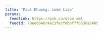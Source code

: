 ```yaml
---
title: 'Paul Khuong: some Lisp'
params:
  feedlink: https://pvk.ca/atom.xml
  feedid: 78ee0640c4a13facfebaf7f6636a248c
---
```

